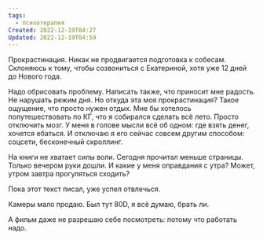 ```yaml
---
tags:
  - психотерапия
Created: 2022-12-19T04:27
Updated: 2022-12-19T04:59
---
```

Прокрастинация. Никак не продвигается подготовка к собесам. Склоняюсь к тому, чтобы созвониться с Екатериной, хотя уже 12 дней до Нового года.

Надо обрисовать проблему. Написать также, что приносит мне радость. Не нарушать режим дня. Но откуда эта моя прокрастинация? Такое ощущение, что просто нужен отдых. Мне бы хотелось попутешествовать по КГ, что я собирался сделать всё лето. Просто отключить мозг. У меня в голове мысли всё об одном: где взять денег, хочется ебаться. И отключаю я его сейчас совсем другим способом: соцсети, бесконечный скроллинг.

На книги не хватает силы воли. Сегодня прочитал меньше страницы. Только вечером руки дошли. И какие у меня оправдания с утра? Может, утром завтра прогуляться сходить?

Пока этот текст писал, уже успел отвлечься.

Камеры мало продаю. Был тут 80D, я всё думаю, брать ли.

А фильм даже не разрешаю себе посмотреть: потому что работать надо.